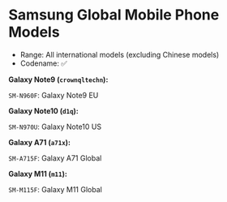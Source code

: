 # Samsung Global Mobile Phone Models

- Range: All international models (excluding Chinese models)
- Codename: ✅

**Galaxy Note9 (`crownqltechn`):**

`SM-N960F`: Galaxy Note9 EU

**Galaxy Note10 (`d1q`):**

`SM-N970U`: Galaxy Note10 US

**Galaxy A71 (`a71x`):**

`SM-A715F`: Galaxy A71 Global

**Galaxy M11 (`m11`):**

`SM-M115F`: Galaxy M11 Global
